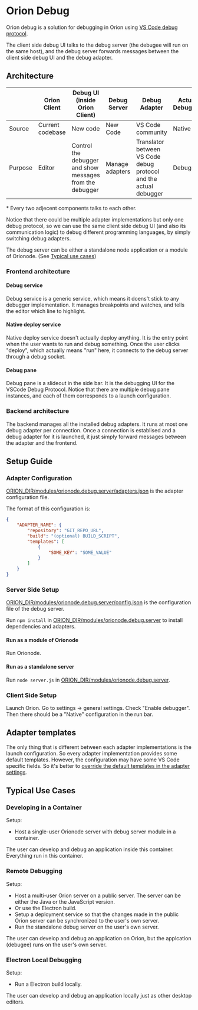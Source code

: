# Orion Debug

Orion debug is a solution for debugging in Orion using [VS Code debug protocol](https://code.visualstudio.com/docs/extensionAPI/api-debugging).

The client side debug UI talks to the debug server (the debugee will run on the same host), and the debug server forwards messages between the client side debug UI and the debug adapter.

## Architecture

|           | Orion Client          | Debug UI (inside Orion Client)    | Debug Server          | Debug Adapter         | Actual Debugger       | Debugee       |
| --------- | --------------------- | --------------------------------- | --------------------- | --------------------- | --------------------- | ----------    |
| Source    | Current codebase      | New code                          | New Code              | VS Code community     | Native                | User code     |
| Purpose | Editor | Control the debugger and show messages from the debugger | Manage adapters | Translator between VS Code debug protocol and the actual debugger | Debugger | Debugee |

\* Every two adjecent components talks to each other.

Notice that there could be multiple adapter implementations but only one debug protocol, so we can use the same client side debug UI (and also its communication logic) to debug different programming languages, by simply switching debug adapters.

The debug server can be either a standalone node application or a module of Orionode. (See [Typical use cases](#typical-use-cases))

### Frontend architecture

#### Debug service

Debug service is a generic service, which means it doens't stick to any debugger implementation. It manages breakpoints and watches, and tells the editor which line to highlight.

#### Native deploy service

Native deploy service doesn't actually deploy anything. It is the entry point when the user wants to run and debug something.
Once the user clicks "deploy", which actually means "run" here, it connects to the debug server through a debug socket.

#### Debug pane

Debug pane is a slideout in the side bar. It is the debugging UI for the VSCode Debug Protocol. Notice that there are multiple
debug pane instances, and each of them corresponds to a launch configuration.

### Backend architecture

The backend manages all the installed debug adapters. It runs at most one debug adapter per connection. Once a connection is
establised and a debug adapter for it is launched, it just simply forward messages between the adapter and the frontend.

## Setup Guide

### Adapter Configuration

[ORION_DIR/modules/orionode.debug.server/adapters.json](../../../modules/orionode.debug.server/adapters.json) is the adapter configuration file.

The format of this configuration is:
~~~json
{
    "ADAPTER_NAME": {
        "repository": "GIT_REPO_URL",
        "build": "(optional) BUILD_SCRIPT",
        "templates": [
            {
                "SOME_KEY": "SOME_VALUE"
            }
        ]
    }
}
~~~

### Server Side Setup

[ORION_DIR/modules/orionode.debug.server/config.json](../../../modules/orionode.debug.server/config.json) is the configuration file of the debug server.

Run ```npm install``` in [ORION_DIR/modules/orionode.debug.server](../../../modules/orionode.debug.server) to install dependencies and adapters.

#### Run as a module of Orionode

Run Orionode.

#### Run as a standalone server

Run ```node server.js``` in [ORION_DIR/modules/orionode.debug.server](../../../modules/orionode.debug.server).

### Client Side Setup

Launch Orion. Go to settings -> general settings. Check "Enable debugger". Then there should be a "Native" configuration in the run bar.

## Adapter templates

The only thing that is different between each adapter implementations is the launch configuration. So every adapter implementation provides some default templates. However, the configuration may have some VS Code specific fields. So it's better to [override the default templates in the adapter settings](#adapter-configuration).

## Typical Use Cases

### Developing in a Container

Setup:
* Host a single-user Orionode server with debug server module in a container.

The user can develop and debug an application inside this container. Everything run in this container.

### Remote Debugging

Setup:
* Host a multi-user Orion server on a public server. The server can be either the Java or the JavaScript version.
* Or use the Electron build.
* Setup a deployment service so that the changes made in the public Orion server can be synchronized to the user's own server.
* Run the standalone debug server on the user's own server.

The user can develop and debug an application on Orion, but the applcation (debugee) runs on the user's own server.

### Electron Local Debugging

Setup:
* Run a Electron build locally.

The user can develop and debug an application locally just as other desktop editors.
